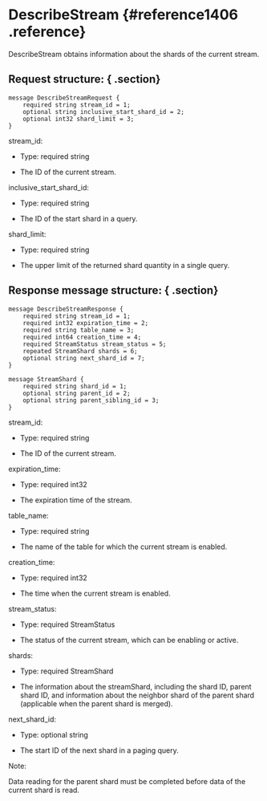 # DescribeStream {#reference1406 .reference}

DescribeStream obtains information about the shards of the current stream.

## Request structure: { .section}

```language-pb
message DescribeStreamRequest {
    required string stream_id = 1;
    optional string inclusive_start_shard_id = 2;
    optional int32 shard_limit = 3;
}

```

stream\_id:

-   Type: required string

-   The ID of the current stream.


inclusive\_start\_shard\_id:

-   Type: required string

-   The ID of the start shard in a query.


shard\_limit:

-   Type: required string

-   The upper limit of the returned shard quantity in a single query.


## Response message structure: { .section}

```language-pb
message DescribeStreamResponse {
    required string stream_id = 1;
    required int32 expiration_time = 2;
    required string table_name = 3;
    required int64 creation_time = 4;
    required StreamStatus stream_status = 5;
    repeated StreamShard shards = 6;
    optional string next_shard_id = 7;
}

message StreamShard {
    required string shard_id = 1;
    optional string parent_id = 2;
    optional string parent_sibling_id = 3;
}

```

stream\_id:

-   Type: required string

-   The ID of the current stream.


expiration\_time:

-   Type: required int32

-   The expiration time of the stream.


table\_name:

-   Type: required string

-   The name of the table for which the current stream is enabled.


creation\_time:

-   Type: required int32

-   The time when the current stream is enabled.


stream\_status:

-   Type: required StreamStatus

-   The status of the current stream, which can be enabling or active.


shards:

-   Type: required StreamShard

-   The information about the streamShard, including the shard ID, parent shard ID, and information about the neighbor shard of the parent shard \(applicable when the parent shard is merged\).


next\_shard\_id:

-   Type: optional string

-   The start ID of the next shard in a paging query.


Note:

Data reading for the parent shard must be completed before data of the current shard is read.

